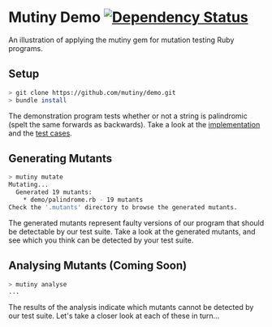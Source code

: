# Mutiny Demo [![Dependency Status](https://gemnasium.com/mutiny/demo.svg)](https://gemnasium.com/mutiny/demo)

An illustration of applying the mutiny gem for mutation testing Ruby programs.

## Setup

```sh
> git clone https://github.com/mutiny/demo.git
> bundle install
```

The demonstration program tests whether or not a string is palindromic (spelt the same forwards as backwards). Take a look at the [implementation]() and the [test cases]().

## Generating Mutants

```sh
> mutiny mutate
Mutating...
  Generated 19 mutants:
    * demo/palindrome.rb - 19 mutants
Check the '.mutants' directory to browse the generated mutants.
```

The generated mutants represent faulty versions of our program that should be detectable by our test suite. Take a look at the generated mutants, and see which you think can be detected by your test suite.

## Analysing Mutants (Coming Soon)

```sh
> mutiny analyse
...
```

The results of the analysis indicate which mutants cannot be detected by our test suite. Let's take a closer look at each of these in turn...
